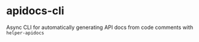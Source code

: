 # apidocs-cli
Async CLI for automatically generating API docs from code comments with `helper-apidocs`
